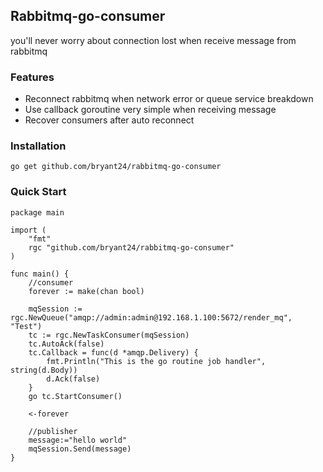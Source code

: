 ## Rabbitmq-go-consumer

you'll never worry about connection lost when receive message from rabbitmq

### Features

- Reconnect rabbitmq when network error or queue service breakdown
- Use callback goroutine very simple when receiving message
- Recover consumers after auto reconnect

### Installation

```
go get github.com/bryant24/rabbitmq-go-consumer
```




### Quick Start

```
package main

import (
	"fmt"
	rgc "github.com/bryant24/rabbitmq-go-consumer"
)

func main() {
    //consumer
	forever := make(chan bool)

	mqSession := rgc.NewQueue("amqp://admin:admin@192.168.1.100:5672/render_mq", "Test")
	tc := rgc.NewTaskConsumer(mqSession)
	tc.AutoAck(false)
	tc.Callback = func(d *amqp.Delivery) {
		fmt.Println("This is the go routine job handler", string(d.Body))
		d.Ack(false)
	}
	go tc.StartConsumer()

	<-forever

	//publisher
	message:="hello world"
	mqSession.Send(message)
}



```
